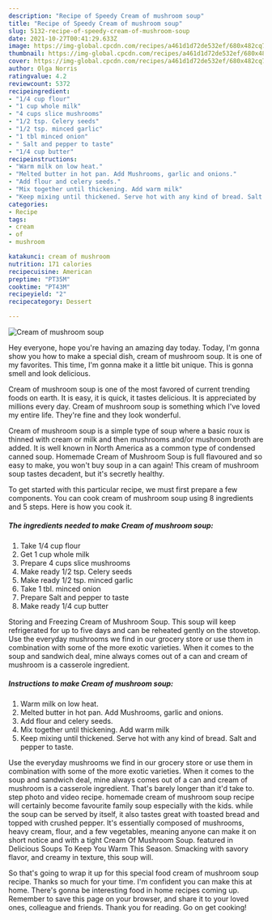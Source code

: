 ```yaml
---
description: "Recipe of Speedy Cream of mushroom soup"
title: "Recipe of Speedy Cream of mushroom soup"
slug: 5132-recipe-of-speedy-cream-of-mushroom-soup
date: 2021-10-27T00:41:29.633Z
image: https://img-global.cpcdn.com/recipes/a461d1d72de532ef/680x482cq70/cream-of-mushroom-soup-recipe-main-photo.jpg
thumbnail: https://img-global.cpcdn.com/recipes/a461d1d72de532ef/680x482cq70/cream-of-mushroom-soup-recipe-main-photo.jpg
cover: https://img-global.cpcdn.com/recipes/a461d1d72de532ef/680x482cq70/cream-of-mushroom-soup-recipe-main-photo.jpg
author: Olga Norris
ratingvalue: 4.2
reviewcount: 5372
recipeingredient:
- "1/4 cup flour"
- "1 cup whole milk"
- "4 cups slice mushrooms"
- "1/2 tsp. Celery seeds"
- "1/2 tsp. minced garlic"
- "1 tbl minced onion"
- " Salt and pepper to taste"
- "1/4 cup butter"
recipeinstructions:
- "Warm milk on low heat."
- "Melted butter in hot pan. Add Mushrooms, garlic and onions."
- "Add flour and celery seeds."
- "Mix together until thickening. Add warm milk"
- "Keep mixing until thickened. Serve hot with any kind of bread. Salt and pepper to taste."
categories:
- Recipe
tags:
- cream
- of
- mushroom

katakunci: cream of mushroom 
nutrition: 171 calories
recipecuisine: American
preptime: "PT35M"
cooktime: "PT43M"
recipeyield: "2"
recipecategory: Dessert

---
```



![Cream of mushroom soup](https://img-global.cpcdn.com/recipes/a461d1d72de532ef/680x482cq70/cream-of-mushroom-soup-recipe-main-photo.jpg)

Hey everyone, hope you're having an amazing day today. Today, I'm gonna show you how to make a special dish, cream of mushroom soup. It is one of my favorites. This time, I'm gonna make it a little bit unique. This is gonna smell and look delicious.

Cream of mushroom soup is one of the most favored of current trending foods on earth. It is easy, it is quick, it tastes delicious. It is appreciated by millions every day. Cream of mushroom soup is something which I've loved my entire life. They're fine and they look wonderful.

Cream of mushroom soup is a simple type of soup where a basic roux is thinned with cream or milk and then mushrooms and/or mushroom broth are added. It is well known in North America as a common type of condensed canned soup. Homemade Cream of Mushroom Soup is full flavoured and so easy to make, you won&#39;t buy soup in a can again! This cream of mushroom soup tastes decadent, but it&#39;s secretly healthy.


To get started with this particular recipe, we must first prepare a few components. You can cook cream of mushroom soup using 8 ingredients and 5 steps. Here is how you cook it.

<!--inarticleads1-->

##### The ingredients needed to make Cream of mushroom soup:

1. Take 1/4 cup flour
1. Get 1 cup whole milk
1. Prepare 4 cups slice mushrooms
1. Make ready 1/2 tsp. Celery seeds
1. Make ready 1/2 tsp. minced garlic
1. Take 1 tbl. minced onion
1. Prepare  Salt and pepper to taste
1. Make ready 1/4 cup butter


Storing and Freezing Cream of Mushroom Soup. This soup will keep refrigerated for up to five days and can be reheated gently on the stovetop. Use the everyday mushrooms we find in our grocery store or use them in combination with some of the more exotic varieties. When it comes to the soup and sandwich deal, mine always comes out of a can and cream of mushroom is a casserole ingredient. 

<!--inarticleads2-->

##### Instructions to make Cream of mushroom soup:

1. Warm milk on low heat.
1. Melted butter in hot pan. Add Mushrooms, garlic and onions.
1. Add flour and celery seeds.
1. Mix together until thickening. Add warm milk
1. Keep mixing until thickened. Serve hot with any kind of bread. Salt and pepper to taste.


Use the everyday mushrooms we find in our grocery store or use them in combination with some of the more exotic varieties. When it comes to the soup and sandwich deal, mine always comes out of a can and cream of mushroom is a casserole ingredient. That&#39;s barely longer than it&#39;d take to. step photo and video recipe. homemade cream of mushroom soup recipe will certainly become favourite family soup especially with the kids. while the soup can be served by itself, it also tastes great with toasted bread and topped with crushed pepper. It&#39;s essentially composed of mushrooms, heavy cream, flour, and a few vegetables, meaning anyone can make it on short notice and with a tight Cream Of Mushroom Soup. featured in Delicious Soups To Keep You Warm This Season. Smacking with savory flavor, and creamy in texture, this soup will. 

So that's going to wrap it up for this special food cream of mushroom soup recipe. Thanks so much for your time. I'm confident you can make this at home. There's gonna be interesting food in home recipes coming up. Remember to save this page on your browser, and share it to your loved ones, colleague and friends. Thank you for reading. Go on get cooking!
